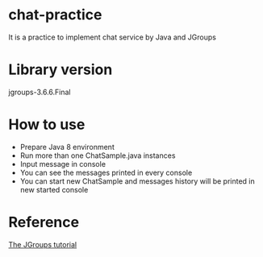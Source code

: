 # chat-practice
It is a practice to implement chat service by Java and JGroups

# Library version
jgroups-3.6.6.Final

# How to use
* Prepare Java 8 environment
* Run more than one ChatSample.java instances
* Input message in console
* You can see the messages printed in every console
* You can start new ChatSample and messages history will be printed in new started console

# Reference
[The JGroups tutorial](http://jgroups.org/tutorial4/index.html)

